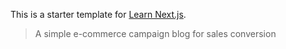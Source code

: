 This is a starter template for [Learn Next.js](https://nextjs.org/learn).

> A simple e-commerce campaign blog for sales conversion



